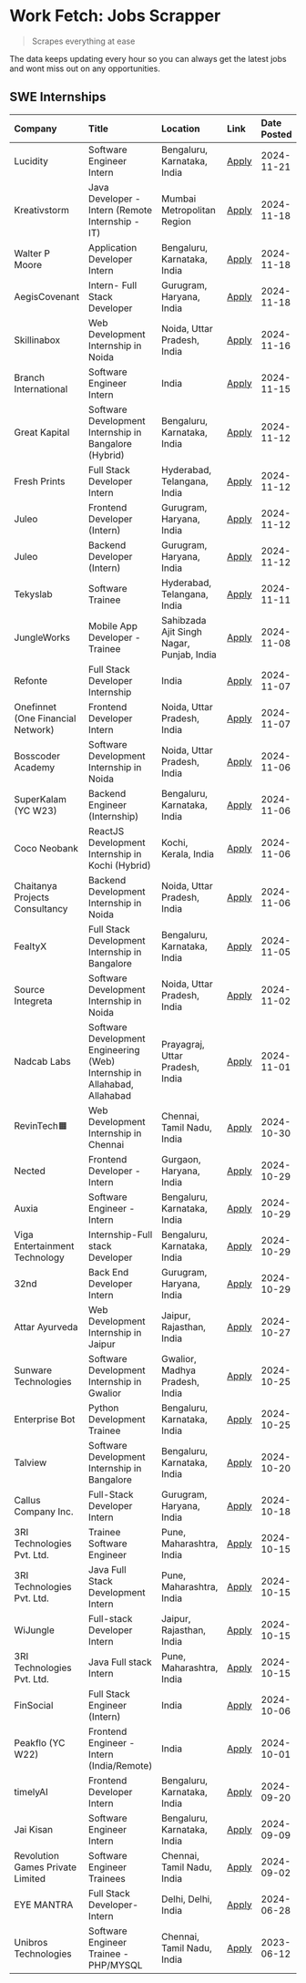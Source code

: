 # Work Fetch: Jobs Scrapper
> Scrapes everything at ease

The data keeps updating every hour so you can always get the latest jobs and wont miss out on any opportunities.

## SWE Internships
<!--START_SECTION:workfetch-->
| Company                           | Title                                                                     | Location                                  | Link                                                                                                                                                                                                                                        | Date Posted   |
|:----------------------------------|:--------------------------------------------------------------------------|:------------------------------------------|:--------------------------------------------------------------------------------------------------------------------------------------------------------------------------------------------------------------------------------------------|:--------------|
| Lucidity                          | Software Engineer Intern                                                  | Bengaluru, Karnataka, India               | [Apply](https://in.linkedin.com/jobs/view/software-engineer-intern-at-lucidity-4081805788?position=13&pageNum=0&refId=jZVoAWpWcsLXYqZJOdEGSg%3D%3D&trackingId=EKVZJK2cA6ummi6QS8actg%3D%3D)                                                 | 2024-11-21    |
| Kreativstorm                      | Java Developer - Intern (Remote Internship - IT)                          | Mumbai Metropolitan Region                | [Apply](https://in.linkedin.com/jobs/view/java-developer-intern-remote-internship-it-at-kreativstorm-4079340084?position=19&pageNum=0&refId=jZVoAWpWcsLXYqZJOdEGSg%3D%3D&trackingId=5%2B6ek3mz%2FmLbmqOfbAkLAw%3D%3D)                       | 2024-11-18    |
| Walter P Moore                    | Application Developer Intern                                              | Bengaluru, Karnataka, India               | [Apply](https://in.linkedin.com/jobs/view/application-developer-intern-at-walter-p-moore-4077126811?position=27&pageNum=0&refId=jZVoAWpWcsLXYqZJOdEGSg%3D%3D&trackingId=npF3xX%2B6pfbc6f%2FLHnJJ1A%3D%3D)                                   | 2024-11-18    |
| AegisCovenant                     | Intern- Full Stack Developer                                              | Gurugram, Haryana, India                  | [Apply](https://in.linkedin.com/jobs/view/intern-full-stack-developer-at-aegiscovenant-4079044973?position=45&pageNum=0&refId=jZVoAWpWcsLXYqZJOdEGSg%3D%3D&trackingId=xpJ7hyNRvhQVtcSyh%2FjD4Q%3D%3D)                                       | 2024-11-18    |
| Skillinabox                       | Web Development Internship in Noida                                       | Noida, Uttar Pradesh, India               | [Apply](https://in.linkedin.com/jobs/view/web-development-internship-in-noida-at-skillinabox-4077783016?position=21&pageNum=0&refId=jZVoAWpWcsLXYqZJOdEGSg%3D%3D&trackingId=%2Bl1AO1hlY8rJZcdeLWWjHw%3D%3D)                                 | 2024-11-16    |
| Branch International              | Software Engineer Intern                                                  | India                                     | [Apply](https://in.linkedin.com/jobs/view/software-engineer-intern-at-branch-international-4054425650?position=40&pageNum=0&refId=jZVoAWpWcsLXYqZJOdEGSg%3D%3D&trackingId=%2BYn0X5nxewgvNNttthROzA%3D%3D)                                   | 2024-11-15    |
| Great Kapital                     | Software Development Internship in Bangalore (Hybrid)                     | Bengaluru, Karnataka, India               | [Apply](https://in.linkedin.com/jobs/view/software-development-internship-in-bangalore-hybrid-at-great-kapital-4074322094?position=18&pageNum=0&refId=jZVoAWpWcsLXYqZJOdEGSg%3D%3D&trackingId=sR4CoWzusVQmG2dT17t0Sw%3D%3D)                 | 2024-11-12    |
| Fresh Prints                      | Full Stack Developer Intern                                               | Hyderabad, Telangana, India               | [Apply](https://in.linkedin.com/jobs/view/full-stack-developer-intern-at-fresh-prints-4074759619?position=29&pageNum=0&refId=jZVoAWpWcsLXYqZJOdEGSg%3D%3D&trackingId=L3szFyAt8ic3k1%2BZhyum%2Fw%3D%3D)                                      | 2024-11-12    |
| Juleo                             | Frontend Developer (Intern)                                               | Gurugram, Haryana, India                  | [Apply](https://in.linkedin.com/jobs/view/frontend-developer-intern-at-juleo-4072443159?position=34&pageNum=0&refId=jZVoAWpWcsLXYqZJOdEGSg%3D%3D&trackingId=MjivypBDcHTQ87VeMxKnag%3D%3D)                                                   | 2024-11-12    |
| Juleo                             | Backend Developer (Intern)                                                | Gurugram, Haryana, India                  | [Apply](https://in.linkedin.com/jobs/view/backend-developer-intern-at-juleo-4072437848?position=51&pageNum=0&refId=jZVoAWpWcsLXYqZJOdEGSg%3D%3D&trackingId=k%2BWCSWUK0b1v1Jl3KoYkmg%3D%3D)                                                  | 2024-11-12    |
| Tekyslab                          | Software Trainee                                                          | Hyderabad, Telangana, India               | [Apply](https://in.linkedin.com/jobs/view/software-trainee-at-tekyslab-4074128169?position=42&pageNum=0&refId=jZVoAWpWcsLXYqZJOdEGSg%3D%3D&trackingId=FyqjdQWps0gLTjLURjj3dA%3D%3D)                                                         | 2024-11-11    |
| JungleWorks                       | Mobile App Developer - Trainee                                            | Sahibzada Ajit Singh Nagar, Punjab, India | [Apply](https://in.linkedin.com/jobs/view/mobile-app-developer-trainee-at-jungleworks-4069768065?position=60&pageNum=0&refId=jZVoAWpWcsLXYqZJOdEGSg%3D%3D&trackingId=ikwZHSWWxdRW7HvbpQwjdA%3D%3D)                                          | 2024-11-08    |
| Refonte                           | Full Stack Developer Internship                                           | India                                     | [Apply](https://in.linkedin.com/jobs/view/full-stack-developer-internship-at-refonte-4071576773?position=24&pageNum=0&refId=jZVoAWpWcsLXYqZJOdEGSg%3D%3D&trackingId=LTa9gKjObXOngzc1wvLrVQ%3D%3D)                                           | 2024-11-07    |
| Onefinnet (One Financial Network) | Frontend Developer Intern                                                 | Noida, Uttar Pradesh, India               | [Apply](https://in.linkedin.com/jobs/view/frontend-developer-intern-at-onefinnet-one-financial-network-4067260672?position=41&pageNum=0&refId=jZVoAWpWcsLXYqZJOdEGSg%3D%3D&trackingId=UukVWXtc9l%2FmC%2BWwqTJ8gA%3D%3D)                     | 2024-11-07    |
| Bosscoder Academy                 | Software Development Internship in Noida                                  | Noida, Uttar Pradesh, India               | [Apply](https://in.linkedin.com/jobs/view/software-development-internship-in-noida-at-bosscoder-academy-4070090866?position=9&pageNum=0&refId=jZVoAWpWcsLXYqZJOdEGSg%3D%3D&trackingId=kW6Zm9a03Z8CGPj6lpDBcA%3D%3D)                         | 2024-11-06    |
| SuperKalam (YC W23)               | Backend Engineer (Internship)                                             | Bengaluru, Karnataka, India               | [Apply](https://in.linkedin.com/jobs/view/backend-engineer-internship-at-superkalam-yc-w23-4069134451?position=22&pageNum=0&refId=jZVoAWpWcsLXYqZJOdEGSg%3D%3D&trackingId=ubZd0LmQ0GfRCRF3ZplDnw%3D%3D)                                     | 2024-11-06    |
| Coco Neobank                      | ReactJS Development Internship in Kochi (Hybrid)                          | Kochi, Kerala, India                      | [Apply](https://in.linkedin.com/jobs/view/reactjs-development-internship-in-kochi-hybrid-at-coco-neobank-4070090934?position=23&pageNum=0&refId=jZVoAWpWcsLXYqZJOdEGSg%3D%3D&trackingId=mr03Wmd8yjFHzy4cH2rFVQ%3D%3D)                       | 2024-11-06    |
| Chaitanya Projects Consultancy    | Backend Development Internship in Noida                                   | Noida, Uttar Pradesh, India               | [Apply](https://in.linkedin.com/jobs/view/backend-development-internship-in-noida-at-chaitanya-projects-consultancy-4070090859?position=55&pageNum=0&refId=jZVoAWpWcsLXYqZJOdEGSg%3D%3D&trackingId=N25Hz18aHGSIMIdiTF4B2Q%3D%3D)            | 2024-11-06    |
| FealtyX                           | Full Stack Development Internship in Bangalore                            | Bengaluru, Karnataka, India               | [Apply](https://in.linkedin.com/jobs/view/full-stack-development-internship-in-bangalore-at-fealtyx-4067118640?position=36&pageNum=0&refId=jZVoAWpWcsLXYqZJOdEGSg%3D%3D&trackingId=ntLLQfOgLfqRAuFINlJhBA%3D%3D)                            | 2024-11-05    |
| Source Integreta                  | Software Development Internship in Noida                                  | Noida, Uttar Pradesh, India               | [Apply](https://in.linkedin.com/jobs/view/software-development-internship-in-noida-at-source-integreta-4066120527?position=12&pageNum=0&refId=jZVoAWpWcsLXYqZJOdEGSg%3D%3D&trackingId=0aGnJqv%2BC3rqc%2FUke8BCdA%3D%3D)                     | 2024-11-02    |
| Nadcab Labs                       | Software Development Engineering (Web) Internship in Allahabad, Allahabad | Prayagraj, Uttar Pradesh, India           | [Apply](https://in.linkedin.com/jobs/view/software-development-engineering-web-internship-in-allahabad-allahabad-at-nadcab-labs-4064940107?position=8&pageNum=0&refId=jZVoAWpWcsLXYqZJOdEGSg%3D%3D&trackingId=LxV3IWPGRX2SZHWAHMXOqQ%3D%3D) | 2024-11-01    |
| RevinTech🟧                        | Web Development Internship in Chennai                                     | Chennai, Tamil Nadu, India                | [Apply](https://in.linkedin.com/jobs/view/web-development-internship-in-chennai-at-revintech%F0%9F%9F%A7-4063327819?position=53&pageNum=0&refId=jZVoAWpWcsLXYqZJOdEGSg%3D%3D&trackingId=ZQFweg%2BtIToUCjWZAzojVw%3D%3D)                     | 2024-10-30    |
| Nected                            | Frontend Developer - Intern                                               | Gurgaon, Haryana, India                   | [Apply](https://in.linkedin.com/jobs/view/frontend-developer-intern-at-nected-4060911002?position=6&pageNum=0&refId=jZVoAWpWcsLXYqZJOdEGSg%3D%3D&trackingId=IDH%2B2JGs6J4kIIoJHD06%2BQ%3D%3D)                                               | 2024-10-29    |
| Auxia                             | Software Engineer - Intern                                                | Bengaluru, Karnataka, India               | [Apply](https://in.linkedin.com/jobs/view/software-engineer-intern-at-auxia-4060904544?position=16&pageNum=0&refId=jZVoAWpWcsLXYqZJOdEGSg%3D%3D&trackingId=oiIewMFpRD9TcPvxHOb1dQ%3D%3D)                                                    | 2024-10-29    |
| Viga Entertainment Technology     | Internship-Full stack Developer                                           | Bengaluru, Karnataka, India               | [Apply](https://in.linkedin.com/jobs/view/internship-full-stack-developer-at-viga-entertainment-technology-4061962911?position=30&pageNum=0&refId=jZVoAWpWcsLXYqZJOdEGSg%3D%3D&trackingId=h5l6EmmDlypk%2FEn9xitlFQ%3D%3D)                   | 2024-10-29    |
| 32nd                              | Back End Developer Intern                                                 | Gurugram, Haryana, India                  | [Apply](https://in.linkedin.com/jobs/view/back-end-developer-intern-at-32nd-4062280105?position=33&pageNum=0&refId=jZVoAWpWcsLXYqZJOdEGSg%3D%3D&trackingId=RK81WbO0fBBa2kRpc0MiBw%3D%3D)                                                    | 2024-10-29    |
| Attar Ayurveda                    | Web Development Internship in Jaipur                                      | Jaipur, Rajasthan, India                  | [Apply](https://in.linkedin.com/jobs/view/web-development-internship-in-jaipur-at-attar-ayurveda-4060435312?position=31&pageNum=0&refId=jZVoAWpWcsLXYqZJOdEGSg%3D%3D&trackingId=EKCIA%2BI2lBVfqEsQn5%2BgXg%3D%3D)                           | 2024-10-27    |
| Sunware Technologies              | Software Development Internship in Gwalior                                | Gwalior, Madhya Pradesh, India            | [Apply](https://in.linkedin.com/jobs/view/software-development-internship-in-gwalior-at-sunware-technologies-4059018500?position=14&pageNum=0&refId=jZVoAWpWcsLXYqZJOdEGSg%3D%3D&trackingId=k95RlJFNgNs1ndJxOvHaow%3D%3D)                   | 2024-10-25    |
| Enterprise Bot                    | Python Development Trainee                                                | Bengaluru, Karnataka, India               | [Apply](https://in.linkedin.com/jobs/view/python-development-trainee-at-enterprise-bot-4059097615?position=47&pageNum=0&refId=jZVoAWpWcsLXYqZJOdEGSg%3D%3D&trackingId=SxxLD1YhqZNWz%2FijNU1yGA%3D%3D)                                       | 2024-10-25    |
| Talview                           | Software Development Internship in Bangalore                              | Bengaluru, Karnataka, India               | [Apply](https://in.linkedin.com/jobs/view/software-development-internship-in-bangalore-at-talview-4055420944?position=3&pageNum=0&refId=jZVoAWpWcsLXYqZJOdEGSg%3D%3D&trackingId=EKcH1wq3aBW%2F%2FNDuWZoEOA%3D%3D)                           | 2024-10-20    |
| Callus Company Inc.               | Full-Stack Developer Intern                                               | Gurugram, Haryana, India                  | [Apply](https://in.linkedin.com/jobs/view/full-stack-developer-intern-at-callus-company-inc-4052948592?position=26&pageNum=0&refId=jZVoAWpWcsLXYqZJOdEGSg%3D%3D&trackingId=RTgWoQFe9ZnSv8MMZT9%2F6w%3D%3D)                                  | 2024-10-18    |
| 3RI Technologies Pvt. Ltd.        | Trainee Software Engineer                                                 | Pune, Maharashtra, India                  | [Apply](https://in.linkedin.com/jobs/view/trainee-software-engineer-at-3ri-technologies-pvt-ltd-4048233384?position=28&pageNum=0&refId=jZVoAWpWcsLXYqZJOdEGSg%3D%3D&trackingId=TnlQZNRtwa3mdYF7ulrnEQ%3D%3D)                                | 2024-10-15    |
| 3RI Technologies Pvt. Ltd.        | Java Full Stack Development Intern                                        | Pune, Maharashtra, India                  | [Apply](https://in.linkedin.com/jobs/view/java-full-stack-development-intern-at-3ri-technologies-pvt-ltd-4048231995?position=39&pageNum=0&refId=jZVoAWpWcsLXYqZJOdEGSg%3D%3D&trackingId=tSmoctEi%2BohMCUNZx%2BCiHQ%3D%3D)                   | 2024-10-15    |
| WiJungle                          | Full-stack Developer Intern                                               | Jaipur, Rajasthan, India                  | [Apply](https://in.linkedin.com/jobs/view/full-stack-developer-intern-at-wijungle-4048227759?position=49&pageNum=0&refId=jZVoAWpWcsLXYqZJOdEGSg%3D%3D&trackingId=jfF%2Bybg2pTE0%2Fgp%2FVSZKFg%3D%3D)                                        | 2024-10-15    |
| 3RI Technologies Pvt. Ltd.        | Java Full stack Intern                                                    | Pune, Maharashtra, India                  | [Apply](https://in.linkedin.com/jobs/view/java-full-stack-intern-at-3ri-technologies-pvt-ltd-4048232417?position=57&pageNum=0&refId=jZVoAWpWcsLXYqZJOdEGSg%3D%3D&trackingId=JqERnvQcZawjaMtOTPGNPA%3D%3D)                                   | 2024-10-15    |
| FinSocial                         | Full Stack Engineer (Intern)                                              | India                                     | [Apply](https://in.linkedin.com/jobs/view/full-stack-engineer-intern-at-finsocial-4041564486?position=56&pageNum=0&refId=jZVoAWpWcsLXYqZJOdEGSg%3D%3D&trackingId=1FwbUlFtDsrWlJ9HSBXxrQ%3D%3D)                                              | 2024-10-06    |
| Peakflo (YC W22)                  | Frontend Engineer - Intern (India/Remote)                                 | India                                     | [Apply](https://in.linkedin.com/jobs/view/frontend-engineer-intern-india-remote-at-peakflo-yc-w22-4037729755?position=7&pageNum=0&refId=jZVoAWpWcsLXYqZJOdEGSg%3D%3D&trackingId=VYs3e7%2BvJJmAvqNmHqd%2FvA%3D%3D)                           | 2024-10-01    |
| timelyAI                          | Frontend Developer Intern                                                 | Bengaluru, Karnataka, India               | [Apply](https://in.linkedin.com/jobs/view/frontend-developer-intern-at-timelyai-4030925040?position=11&pageNum=0&refId=jZVoAWpWcsLXYqZJOdEGSg%3D%3D&trackingId=oX6lnha7wmt9j7Y0aOi6fQ%3D%3D)                                                | 2024-09-20    |
| Jai Kisan                         | Software Engineer Intern                                                  | Bengaluru, Karnataka, India               | [Apply](https://in.linkedin.com/jobs/view/software-engineer-intern-at-jai-kisan-4024075360?position=35&pageNum=0&refId=jZVoAWpWcsLXYqZJOdEGSg%3D%3D&trackingId=2fLxan42Wjvz3hB6fzi8HA%3D%3D)                                                | 2024-09-09    |
| Revolution Games Private Limited  | Software Engineer Trainees                                                | Chennai, Tamil Nadu, India                | [Apply](https://in.linkedin.com/jobs/view/software-engineer-trainees-at-revolution-games-private-limited-4015912927?position=32&pageNum=0&refId=jZVoAWpWcsLXYqZJOdEGSg%3D%3D&trackingId=F1XlS4CdH15ubxTxf25ORA%3D%3D)                       | 2024-09-02    |
| EYE MANTRA                        | Full Stack Developer- Intern                                              | Delhi, Delhi, India                       | [Apply](https://in.linkedin.com/jobs/view/full-stack-developer-intern-at-eye-mantra-3960988037?position=50&pageNum=0&refId=jZVoAWpWcsLXYqZJOdEGSg%3D%3D&trackingId=kA5jIYBfVAtQSE8q5QWzug%3D%3D)                                            | 2024-06-28    |
| Unibros Technologies              | Software Engineer Trainee - PHP/MYSQL                                     | Chennai, Tamil Nadu, India                | [Apply](https://in.linkedin.com/jobs/view/software-engineer-trainee-php-mysql-at-unibros-technologies-3656599241?position=46&pageNum=0&refId=jZVoAWpWcsLXYqZJOdEGSg%3D%3D&trackingId=5eEzaGeKiQjjo6%2B2kprg9w%3D%3D)                        | 2023-06-12    |
<!--END_SECTION:workfetch-->
